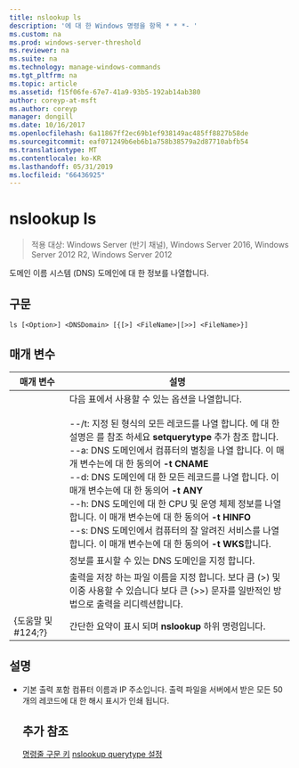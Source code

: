 ```yaml
---
title: nslookup ls
description: '에 대 한 Windows 명령을 항목 * * *- '
ms.custom: na
ms.prod: windows-server-threshold
ms.reviewer: na
ms.suite: na
ms.technology: manage-windows-commands
ms.tgt_pltfrm: na
ms.topic: article
ms.assetid: f15f06fe-67e7-41a9-93b5-192ab14ab380
author: coreyp-at-msft
ms.author: coreyp
manager: dongill
ms.date: 10/16/2017
ms.openlocfilehash: 6a11867ff2ec69b1ef938149ac485ff8827b58de
ms.sourcegitcommit: eaf071249b6eb6b1a758b38579a2d87710abfb54
ms.translationtype: MT
ms.contentlocale: ko-KR
ms.lasthandoff: 05/31/2019
ms.locfileid: "66436925"
---
```

# <a name="nslookup-ls"></a>nslookup ls

>적용 대상: Windows Server (반기 채널), Windows Server 2016, Windows Server 2012 R2, Windows Server 2012

도메인 이름 시스템 (DNS) 도메인에 대 한 정보를 나열합니다.
## <a name="syntax"></a>구문
```
ls [<Option>] <DNSDomain> [{[>] <FileName>|[>>] <FileName>}]
```
## <a name="parameters"></a>매개 변수

|    매개 변수    |                                                                                                                                                                                                                                                                                                               설명                                                                                                                                                                                                                                                                                                                |
|-----------------|------------------------------------------------------------------------------------------------------------------------------------------------------------------------------------------------------------------------------------------------------------------------------------------------------------------------------------------------------------------------------------------------------------------------------------------------------------------------------------------------------------------------------------------------------------------------------------------------------------------------------------------|
|    <Option>     | 다음 표에서 사용할 수 있는 옵션을 나열합니다.<br /><br />--/t: 지정 된 형식의 모든 레코드를 나열 합니다. 에 대 한 설명은 <querytype>를 참조 하세요 **setquerytype** 추가 참조 합니다.<br />--a: DNS 도메인에서 컴퓨터의 별칭을 나열 합니다. 이 매개 변수는에 대 한 동의어 **-t CNAME**<br />--d: DNS 도메인에 대 한 모든 레코드를 나열 합니다. 이 매개 변수는에 대 한 동의어 **-t ANY**<br />--h: DNS 도메인에 대 한 CPU 및 운영 체제 정보를 나열 합니다. 이 매개 변수는에 대 한 동의어 **-t HINFO**<br />--s: DNS 도메인에서 컴퓨터의 잘 알려진 서비스를 나열 합니다. 이 매개 변수는에 대 한 동의어 **-t WKS**합니다. |
|   <DNSDomain>   |                                                                                                                                                                                                                                                                                         정보를 표시할 수 있는 DNS 도메인을 지정 합니다.                                                                                                                                                                                                                                                                                         |
|   <FileName>    |                                                                                                                                                                                                                                 출력을 저장 하는 파일 이름을 지정 합니다. 보다 큼 (>) 및 이중 사용할 수 있습니다 보다 큰 (>>) 문자를 일반적인 방법으로 출력을 리디렉션합니다.                                                                                                                                                                                                                                  |
| {도움말 및 #124;?} |                                                                                                                                                                                                                                                                                          간단한 요약이 표시 되며 **nslookup** 하위 명령입니다.                                                                                                                                                                                                                                                                                           |

## <a name="remarks"></a>설명
- 기본 출력 포함 컴퓨터 이름과 IP 주소입니다. 출력 파일을 서버에서 받은 모든 50 개의 레코드에 대 한 해시 표시가 인쇄 됩니다.
  ## <a name="additional-references"></a>추가 참조
  [명령줄 구문 키](command-line-syntax-key.md)
  [nslookup querytype 설정](nslookup-set-querytype.md)
